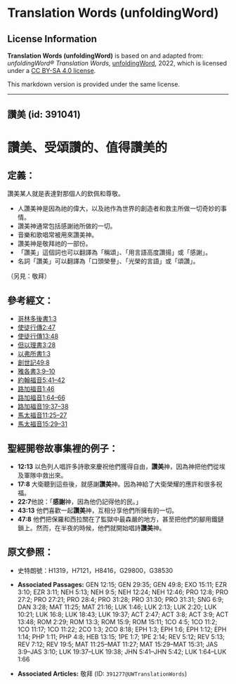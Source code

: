 # Translation Words (unfoldingWord)

## License Information

**Translation Words (unfoldingWord)** is based on and adapted from: _unfoldingWord® Translation Words_, [unfoldingWord](https://unfoldingword.org/utw), 2022, which is licensed under a [CC BY-SA 4.0 license](https://creativecommons.org/licenses/by-sa/4.0/legalcode.en).

This markdown version is provided under the same license.



--------------------------------

## 讚美 (id: 391041)

讚美、受頌讚的、值得讚美的
=============

定義：
---

讚美某人就是表達對那個人的欽佩和尊敬。

* 人讚美神是因為祂的偉大，以及祂作為世界的創造者和救主所做一切奇妙的事情。
* 讚美神通常包括感謝祂所做的一切。
* 音樂和歌唱常被用來讚美神。
* 讚美神是敬拜祂的一部份。
* 「讚美」這個詞也可以翻譯為「稱頌」、「用言語高度讚揚」或「感謝」。
* 名詞「讚美」可以翻譯為「口頭榮譽」、「光榮的言語」或「頌讚」。

（另見：敬拜）

參考經文：
-----

* [哥林多後書1:3](https://ref.ly/2Cor1:3)
* [使徒行傳2:47](https://ref.ly/Acts2:47)
* [使徒行傳13:48](https://ref.ly/Acts13:48)
* [但以理書3:28](https://ref.ly/Dan3:28)
* [以弗所書1:3](https://ref.ly/Eph1:3)
* [創世記49:8](https://ref.ly/Gen49:8)
* [雅各書3:9–10](https://ref.ly/Jas3:9-Jas3:10)
* [約翰福音5:41–42](https://ref.ly/John5:41-John5:42)
* [路加福音1:46](https://ref.ly/Luke1:46)
* [路加福音1:64–66](https://ref.ly/Luke1:64-Luke1:66)
* [路加福音19:37–38](https://ref.ly/Luke19:37-Luke19:38)
* [馬太福音11:25–27](https://ref.ly/Matt11:25-Matt11:27)
* [馬太福音15:29–31](https://ref.ly/Matt15:29-Matt15:31)

聖經開卷故事集裡的例子：
------------

* **12:13** 以色列人唱許多詩歌來慶祝他們獲得自由，**讚美**神，因為神把他們從埃及軍隊中救出來。
* **17:8** 大衛聽到這些後，就感謝**讚美**神。因為神給了大衛榮耀的應許和很多祝福。
* **22:7**他說：「**感謝**神，因為他仍記得他的民。」
* **43:13** 他們喜歡一起**讚美**神，互相分享他們所擁有的一切。
* **47:8** 他們把保羅和西拉關在了監獄中最森嚴的地方，甚至把他們的腳用鐵鏈鎖上。然而，在半夜的時候，他們就開始唱詩**讚美**神。

原文參照：
-----

* 史特朗號：H1319，H7121，H8416，G29800，G38530

* **Associated Passages:** GEN 12:15; GEN 29:35; GEN 49:8; EXO 15:11; EZR 3:10; EZR 3:11; NEH 5:13; NEH 9:5; NEH 12:24; NEH 12:46; PRO 12:8; PRO 27:2; PRO 27:21; PRO 28:4; PRO 31:28; PRO 31:30; PRO 31:31; SNG 6:9; DAN 3:28; MAT 11:25; MAT 21:16; LUK 1:46; LUK 2:13; LUK 2:20; LUK 10:21; LUK 16:8; LUK 18:43; LUK 19:37; ACT 2:47; ACT 3:8; ACT 3:9; ACT 13:48; ROM 2:29; ROM 13:3; ROM 15:9; ROM 15:11; 1CO 4:5; 1CO 11:2; 1CO 11:17; 1CO 11:22; 2CO 1:3; 2CO 8:18; EPH 1:3; EPH 1:6; EPH 1:12; EPH 1:14; PHP 1:11; PHP 4:8; HEB 13:15; 1PE 1:7; 1PE 2:14; REV 5:12; REV 5:13; REV 7:12; REV 19:5; MAT 11:25–MAT 11:27; MAT 15:29–MAT 15:31; JAS 3:9–JAS 3:10; LUK 19:37–LUK 19:38; JHN 5:41–JHN 5:42; LUK 1:64–LUK 1:66
* **Associated Articles:** 敬拜 (ID: `391277@UWTranslationWords`)


